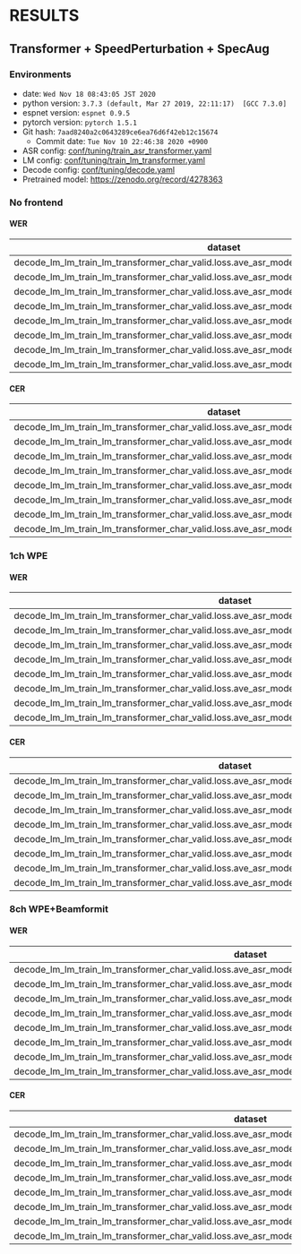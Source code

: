 <!-- Generated by scripts/utils/show_asr_result.sh -->
# RESULTS
## Transformer + SpeedPerturbation + SpecAug
### Environments
 - date: `Wed Nov 18 08:43:05 JST 2020`
 - python version: `3.7.3 (default, Mar 27 2019, 22:11:17)  [GCC 7.3.0]`
 - espnet version: `espnet 0.9.5`
 - pytorch version: `pytorch 1.5.1`
 - Git hash: `7aad8240a2c0643289ce6ea76d6f42eb12c15674`
   - Commit date: `Tue Nov 10 22:46:38 2020 +0900`
- ASR config: [conf/tuning/train_asr_transformer.yaml](conf/tuning/train_asr_transformer.yaml)
- LM config: [conf/tuning/train_lm_transformer.yaml](conf/tuning/train_lm_transformer.yaml)
- Decode config: [conf/tuning/decode.yaml](conf/tuning/decode.yaml)
- Pretrained model: https://zenodo.org/record/4278363

### No frontend
#### WER

|dataset|Snt|Wrd|Corr|Sub|Del|Ins|Err|S.Err|
|---|---|---|---|---|---|---|---|---|
|decode_lm_lm_train_lm_transformer_char_valid.loss.ave_asr_model_valid.acc.ave/dt_real_1ch_far|89|1463|90.8|7.4|1.8|1.4|10.5|60.7|
|decode_lm_lm_train_lm_transformer_char_valid.loss.ave_asr_model_valid.acc.ave/dt_real_1ch_near|90|1603|92.0|6.0|2.1|0.6|8.6|50.0|
|decode_lm_lm_train_lm_transformer_char_valid.loss.ave_asr_model_valid.acc.ave/dt_simu_1ch_far|742|12169|95.5|3.5|1.0|0.4|4.9|38.9|
|decode_lm_lm_train_lm_transformer_char_valid.loss.ave_asr_model_valid.acc.ave/dt_simu_1ch_near|742|12169|97.0|2.4|0.6|0.2|3.2|28.8|
|decode_lm_lm_train_lm_transformer_char_valid.loss.ave_asr_model_valid.acc.ave/et_real_1ch_far|186|2962|90.7|7.5|1.8|1.3|10.5|54.8|
|decode_lm_lm_train_lm_transformer_char_valid.loss.ave_asr_model_valid.acc.ave/et_real_1ch_near|186|3131|92.4|6.3|1.3|0.8|8.3|51.1|
|decode_lm_lm_train_lm_transformer_char_valid.loss.ave_asr_model_valid.acc.ave/et_simu_1ch_far|1088|17986|95.7|3.6|0.8|0.4|4.7|40.2|
|decode_lm_lm_train_lm_transformer_char_valid.loss.ave_asr_model_valid.acc.ave/et_simu_1ch_near|1088|17986|97.2|2.3|0.6|0.3|3.1|31.3|

#### CER

|dataset|Snt|Wrd|Corr|Sub|Del|Ins|Err|S.Err|
|---|---|---|---|---|---|---|---|---|
|decode_lm_lm_train_lm_transformer_char_valid.loss.ave_asr_model_valid.acc.ave/dt_real_1ch_far|89|8845|95.5|2.2|2.2|1.2|5.7|60.7|
|decode_lm_lm_train_lm_transformer_char_valid.loss.ave_asr_model_valid.acc.ave/dt_real_1ch_near|90|9336|96.1|1.8|2.1|0.9|4.8|50.0|
|decode_lm_lm_train_lm_transformer_char_valid.loss.ave_asr_model_valid.acc.ave/dt_simu_1ch_far|742|71524|98.1|0.9|1.0|0.4|2.3|39.2|
|decode_lm_lm_train_lm_transformer_char_valid.loss.ave_asr_model_valid.acc.ave/dt_simu_1ch_near|742|71524|98.8|0.5|0.7|0.2|1.4|29.1|
|decode_lm_lm_train_lm_transformer_char_valid.loss.ave_asr_model_valid.acc.ave/et_real_1ch_far|186|17261|95.5|2.3|2.2|1.3|5.8|54.8|
|decode_lm_lm_train_lm_transformer_char_valid.loss.ave_asr_model_valid.acc.ave/et_real_1ch_near|186|18433|96.5|1.9|1.6|0.8|4.3|51.1|
|decode_lm_lm_train_lm_transformer_char_valid.loss.ave_asr_model_valid.acc.ave/et_simu_1ch_far|1088|105480|98.2|0.9|0.9|0.4|2.2|40.8|
|decode_lm_lm_train_lm_transformer_char_valid.loss.ave_asr_model_valid.acc.ave/et_simu_1ch_near|1088|105480|98.9|0.5|0.6|0.2|1.3|32.0|

### 1ch WPE
#### WER

|dataset|Snt|Wrd|Corr|Sub|Del|Ins|Err|S.Err|
|---|---|---|---|---|---|---|---|---|
|decode_lm_lm_train_lm_transformer_char_valid.loss.ave_asr_model_valid.acc.ave/dt_real_1ch_wpe_far|89|1463|91.4|6.8|1.8|1.1|9.7|58.4|
|decode_lm_lm_train_lm_transformer_char_valid.loss.ave_asr_model_valid.acc.ave/dt_real_1ch_wpe_near|90|1603|92.2|5.7|2.1|0.6|8.4|50.0|
|decode_lm_lm_train_lm_transformer_char_valid.loss.ave_asr_model_valid.acc.ave/dt_simu_1ch_wpe_far|742|12169|95.7|3.4|0.9|0.4|4.8|38.0|
|decode_lm_lm_train_lm_transformer_char_valid.loss.ave_asr_model_valid.acc.ave/dt_simu_1ch_wpe_near|742|12169|97.0|2.3|0.6|0.2|3.2|28.8|
|decode_lm_lm_train_lm_transformer_char_valid.loss.ave_asr_model_valid.acc.ave/et_real_1ch_wpe_far|186|2962|91.4|6.8|1.8|1.1|9.8|54.8|
|decode_lm_lm_train_lm_transformer_char_valid.loss.ave_asr_model_valid.acc.ave/et_real_1ch_wpe_near|186|3131|93.1|5.7|1.2|0.8|7.7|52.7|
|decode_lm_lm_train_lm_transformer_char_valid.loss.ave_asr_model_valid.acc.ave/et_simu_1ch_wpe_far|1088|17986|95.9|3.4|0.7|0.3|4.5|39.2|
|decode_lm_lm_train_lm_transformer_char_valid.loss.ave_asr_model_valid.acc.ave/et_simu_1ch_wpe_near|1088|17986|97.2|2.3|0.5|0.2|3.0|31.1|

#### CER
|dataset|Snt|Wrd|Corr|Sub|Del|Ins|Err|S.Err|
|---|---|---|---|---|---|---|---|---|
|decode_lm_lm_train_lm_transformer_char_valid.loss.ave_asr_model_valid.acc.ave/dt_real_1ch_wpe_far|89|8845|95.9|1.9|2.2|1.2|5.3|58.4|
|decode_lm_lm_train_lm_transformer_char_valid.loss.ave_asr_model_valid.acc.ave/dt_real_1ch_wpe_near|90|9336|96.3|1.8|1.9|0.8|4.5|50.0|
|decode_lm_lm_train_lm_transformer_char_valid.loss.ave_asr_model_valid.acc.ave/dt_simu_1ch_wpe_far|742|71524|98.1|0.9|1.0|0.4|2.3|38.3|
|decode_lm_lm_train_lm_transformer_char_valid.loss.ave_asr_model_valid.acc.ave/dt_simu_1ch_wpe_near|742|71524|98.8|0.5|0.7|0.2|1.4|29.1|
|decode_lm_lm_train_lm_transformer_char_valid.loss.ave_asr_model_valid.acc.ave/et_real_1ch_wpe_far|186|17261|95.8|2.2|2.0|1.1|5.3|54.8|
|decode_lm_lm_train_lm_transformer_char_valid.loss.ave_asr_model_valid.acc.ave/et_real_1ch_wpe_near|186|18433|97.0|1.7|1.3|0.8|3.8|52.7|
|decode_lm_lm_train_lm_transformer_char_valid.loss.ave_asr_model_valid.acc.ave/et_simu_1ch_wpe_far|1088|105480|98.4|0.8|0.9|0.4|2.0|39.8|
|decode_lm_lm_train_lm_transformer_char_valid.loss.ave_asr_model_valid.acc.ave/et_simu_1ch_wpe_near|1088|105480|98.9|0.5|0.6|0.2|1.3|31.9|


### 8ch WPE+Beamformit
#### WER

|dataset|Snt|Wrd|Corr|Sub|Del|Ins|Err|S.Err|
|---|---|---|---|---|---|---|---|---|
|decode_lm_lm_train_lm_transformer_char_valid.loss.ave_asr_model_valid.acc.ave/dt_real_8ch_beamformit_far|89|1463|95.0|4.0|1.0|0.7|5.7|38.2|
|decode_lm_lm_train_lm_transformer_char_valid.loss.ave_asr_model_valid.acc.ave/dt_real_8ch_beamformit_near|90|1603|96.3|2.8|0.9|0.4|4.1|33.3|
|decode_lm_lm_train_lm_transformer_char_valid.loss.ave_asr_model_valid.acc.ave/dt_simu_8ch_beamformit_far|742|12169|97.2|2.2|0.6|0.2|2.9|27.5|
|decode_lm_lm_train_lm_transformer_char_valid.loss.ave_asr_model_valid.acc.ave/dt_simu_8ch_beamformit_near|742|12169|97.3|2.1|0.6|0.2|2.8|25.7|
|decode_lm_lm_train_lm_transformer_char_valid.loss.ave_asr_model_valid.acc.ave/et_real_8ch_beamformit_far|186|2962|96.0|3.4|0.6|0.7|4.7|33.9|
|decode_lm_lm_train_lm_transformer_char_valid.loss.ave_asr_model_valid.acc.ave/et_real_8ch_beamformit_near|186|3131|96.5|2.6|0.9|0.5|4.0|33.3|
|decode_lm_lm_train_lm_transformer_char_valid.loss.ave_asr_model_valid.acc.ave/et_simu_8ch_beamformit_far|1088|17986|97.4|2.1|0.5|0.2|2.9|29.5|
|decode_lm_lm_train_lm_transformer_char_valid.loss.ave_asr_model_valid.acc.ave/et_simu_8ch_beamformit_near|1088|17986|97.5|2.0|0.5|0.2|2.7|28.6|

#### CER

|dataset|Snt|Wrd|Corr|Sub|Del|Ins|Err|S.Err|
|---|---|---|---|---|---|---|---|---|
|decode_lm_lm_train_lm_transformer_char_valid.loss.ave_asr_model_valid.acc.ave/dt_real_8ch_beamformit_far|89|8845|98.0|1.0|1.1|0.7|2.8|38.2|
|decode_lm_lm_train_lm_transformer_char_valid.loss.ave_asr_model_valid.acc.ave/dt_real_8ch_beamformit_near|90|9336|98.6|0.6|0.8|0.5|1.9|33.3|
|decode_lm_lm_train_lm_transformer_char_valid.loss.ave_asr_model_valid.acc.ave/dt_simu_8ch_beamformit_far|742|71524|99.0|0.4|0.6|0.2|1.2|27.9|
|decode_lm_lm_train_lm_transformer_char_valid.loss.ave_asr_model_valid.acc.ave/dt_simu_8ch_beamformit_near|742|71524|99.0|0.4|0.6|0.2|1.2|26.1|
|decode_lm_lm_train_lm_transformer_char_valid.loss.ave_asr_model_valid.acc.ave/et_real_8ch_beamformit_far|186|17261|98.4|0.9|0.7|0.8|2.4|33.9|
|decode_lm_lm_train_lm_transformer_char_valid.loss.ave_asr_model_valid.acc.ave/et_real_8ch_beamformit_near|186|18433|98.6|0.6|0.8|0.6|1.9|33.3|
|decode_lm_lm_train_lm_transformer_char_valid.loss.ave_asr_model_valid.acc.ave/et_simu_8ch_beamformit_far|1088|105480|99.0|0.4|0.6|0.2|1.2|30.1|
|decode_lm_lm_train_lm_transformer_char_valid.loss.ave_asr_model_valid.acc.ave/et_simu_8ch_beamformit_near|1088|105480|99.0|0.4|0.6|0.2|1.2|29.6|

